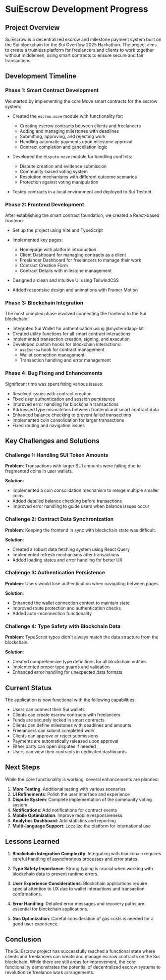 # SuiEscrow Development Progress

## Project Overview

SuiEscrow is a decentralized escrow and milestone payment system built on the Sui blockchain for the Sui Overflow 2025 Hackathon. The project aims to create a trustless platform for freelancers and clients to work together without middlemen, using smart contracts to ensure secure and fair transactions.

## Development Timeline

### Phase 1: Smart Contract Development

We started by implementing the core Move smart contracts for the escrow system:

- Created the `escrow.move` module with functionality for:
  - Creating escrow contracts between clients and freelancers
  - Adding and managing milestones with deadlines
  - Submitting, approving, and rejecting work
  - Handling automatic payments upon milestone approval
  - Contract completion and cancellation logic

- Developed the `dispute.move` module for handling conflicts:
  - Dispute creation and evidence submission
  - Community-based voting system
  - Resolution mechanisms with different outcome scenarios
  - Protection against voting manipulation

- Tested contracts in a local environment and deployed to Sui Testnet

### Phase 2: Frontend Development

After establishing the smart contract foundation, we created a React-based frontend:

- Set up the project using Vite and TypeScript
- Implemented key pages:
  - Homepage with platform introduction
  - Client Dashboard for managing contracts as a client
  - Freelancer Dashboard for freelancers to manage their work
  - Contract Creation Form
  - Contract Details with milestone management

- Designed a clean and intuitive UI using TailwindCSS
- Added responsive design and animations with Framer Motion

### Phase 3: Blockchain Integration

The most complex phase involved connecting the frontend to the Sui blockchain:

- Integrated Sui Wallet for authentication using @mysten/dapp-kit
- Created utility functions for all smart contract interactions
- Implemented transaction creation, signing, and execution
- Developed custom hooks for blockchain interactions:
  - `useEscrow` hook for contract management
  - Wallet connection management
  - Transaction handling and error management

### Phase 4: Bug Fixing and Enhancements

Significant time was spent fixing various issues:

- Resolved issues with contract creation
- Fixed user authentication and session persistence
- Improved error handling for blockchain transactions
- Addressed type mismatches between frontend and smart contract data
- Enhanced balance checking to prevent failed transactions
- Implemented coin consolidation for larger transactions
- Fixed routing and navigation issues

## Key Challenges and Solutions

### Challenge 1: Handling SUI Token Amounts

**Problem**: Transactions with larger SUI amounts were failing due to fragmented coins in user wallets.

**Solution**: 
- Implemented a coin consolidation mechanism to merge multiple smaller coins
- Added detailed balance checking before transactions
- Improved error handling to guide users when balance issues occur

### Challenge 2: Contract Data Synchronization

**Problem**: Keeping the frontend in sync with blockchain state was difficult.

**Solution**:
- Created a robust data fetching system using React Query
- Implemented refresh mechanisms after transactions
- Added loading states and error handling for better UX

### Challenge 3: Authentication Persistence

**Problem**: Users would lose authentication when navigating between pages.

**Solution**:
- Enhanced the wallet connection context to maintain state
- Improved route protection and authentication checks
- Added auto-reconnection functionality

### Challenge 4: Type Safety with Blockchain Data

**Problem**: TypeScript types didn't always match the data structure from the blockchain.

**Solution**:
- Created comprehensive type definitions for all blockchain entities
- Implemented proper type guards and validation
- Enhanced error handling for unexpected data formats

## Current Status

The application is now functional with the following capabilities:

- Users can connect their Sui wallets
- Clients can create escrow contracts with freelancers
- Funds are securely locked in smart contracts
- Clients can define milestones with deadlines and amounts
- Freelancers can submit completed work
- Clients can approve or reject submissions
- Payments are automatically released upon approval
- Either party can open disputes if needed
- Users can view their contracts in dedicated dashboards

## Next Steps

While the core functionality is working, several enhancements are planned:

1. **More Testing**: Additional testing with various scenarios
2. **UI Refinements**: Polish the user interface and experience
3. **Dispute System**: Complete implementation of the community voting system
4. **Notifications**: Add notifications for contract events
5. **Mobile Optimization**: Improve mobile responsiveness
6. **Analytics Dashboard**: Add statistics and reporting
7. **Multi-language Support**: Localize the platform for international use

## Lessons Learned

1. **Blockchain Integration Complexity**: Integrating with blockchain requires careful handling of asynchronous processes and error states.

2. **Type Safety Importance**: Strong typing is crucial when working with blockchain data to prevent runtime errors.

3. **User Experience Considerations**: Blockchain applications require special attention to UX due to wallet interactions and transaction confirmations.

4. **Error Handling**: Detailed error messages and recovery paths are essential for blockchain applications.

5. **Gas Optimization**: Careful consideration of gas costs is needed for a good user experience.

## Conclusion

The SuiEscrow project has successfully reached a functional state where clients and freelancers can create and manage escrow contracts on the Sui blockchain. While there are still areas for improvement, the core functionality demonstrates the potential of decentralized escrow systems to revolutionize freelance work arrangements.

